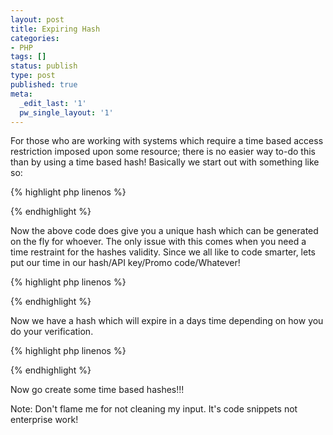 ```yaml
---
layout: post
title: Expiring Hash
categories:
- PHP
tags: []
status: publish
type: post
published: true
meta:
  _edit_last: '1'
  pw_single_layout: '1'
---
```

For those who are working with systems which require a time based access restriction imposed upon some resource; there is no easier way to-do this than by using a time based hash! Basically we start out with something like so:

{% highlight php linenos %}
<?php
$someConstant = "The logged in user's name and or database ID";
$hash = md5($someConstant);
?>
{% endhighlight %}

Now the above code does give you a unique hash which can be generated on the fly for whoever. The only issue with this comes when you need a time restraint for the hashes validity. Since we all like to code smarter, lets put our time in our hash/API key/Promo code/Whatever!

{% highlight php linenos %}
<?php
$someConstant = "The logged in user's name and or database ID";
$hash = md5(date('l jS \of F Y').$someConstant);
?>
{% endhighlight %}

Now we have a hash which will expire in a days time depending on how you do your verification.

{% highlight php linenos %}
<?php
$someConstant = "The logged in user's name and or database ID";
$hash = md5(date('l jS \of F Y').$someConstant);
$postHash = $_POST['hash'];

if(strcasecmp($hash, trim($postHash)) == 0)
    echo "You are just in time!";
else
    echo "You are using an expired hash!";
?>
{% endhighlight %}

Now go create some time based hashes!!!

Note: Don't flame me for not cleaning my input. It's code snippets not enterprise work!
